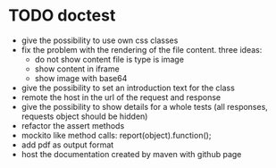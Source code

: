 TODO doctest
============
- give the possibility to use own css classes
- fix the problem with the rendering of the file content. three ideas:
	- do not show content file is type is image
	- show content in iframe
	- show image with base64
- give the possibility to set an introduction text for the class
- remote the host in the url of the request and response
- give the possibility to show details for a whole tests (all responses, requests object should be hidden)
- refactor the assert methods
- mockito like method calls: report(object).function();
- add pdf as output format
- host the documentation created by maven with github page
